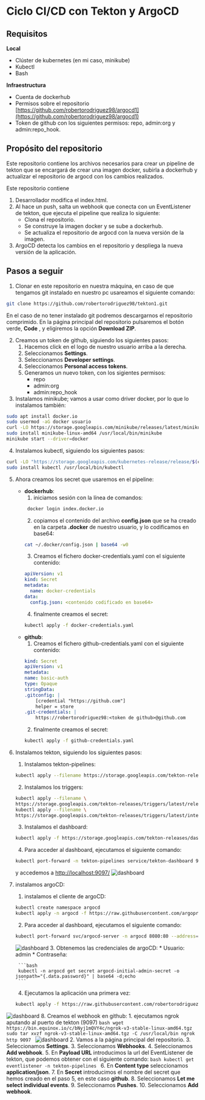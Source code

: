 # Ciclo CI/CD con Tekton y ArgoCD

## Requisitos

**Local**

* Clúster de kubernetes (en mi caso, minikube)
* Kubectl
* Bash

**Infraestructura**

* Cuenta de dockerhub
* Permisos sobre el repositorio [https://github.com/robertorodriguez98/argocd1](https://github.com/robertorodriguez98/argocd1)
* Token de github con los siguientes permisos: repo, admin:org y admin:repo_hook.

## Propósito del repositorio

Este repositorio contiene los archivos necesarios para crear un pipeline de tekton que se encargará de crear una imagen docker, subirla a dockerhub y actualizar el repositorio de argocd con los cambios realizados.

Este repositorio contiene 

1. Desarrollador modifica el index.html.
2. Al hace un push, salta un webhook que conecta con un EventListener de tekton, que ejecuta el pipeline que realiza lo siguiente:
    * Clona el repositorio.
    * Se construye la imagen docker y se sube a dockerhub.
    * Se actualiza el repositorio de argocd con la nueva versión de la imagen.
3. ArgoCD detecta los cambios en el repositorio y despliega la nueva versión de la aplicación.

## Pasos a seguir

1. Clonar en este repositorio en nuestra máquina, en caso de que tengamos git instalado en nuestro pc usareamos el siguiente comando:

```bash
git clone https://github.com/robertorodriguez98/tekton1.git
```

En el caso de no tener instalado git podremos descargarnos el repositorio comprimido. En la página principal del repositorio pulsaremos el botón verde, **Code** , y eligiremos la opción **Download ZIP**.

2. Creamos un token de github, siguiendo los siguientes pasos:
    1. Hacemos click en el logo de nuestro usuario arriba a la derecha.
    2. Seleccionamos **Settings**.
    3. Seleccionamos **Developer settings**.
    4. Seleccionamos **Personal access tokens**.
    5. Generamos un nuevo token, con los sigientes permisos:
        * repo
        * admin:org
        * admin:repo_hook
3. Instalamos minikube; vamos a usar como driver docker, por lo que lo instalamos también:

```bash
sudo apt install docker.io
sudo usermod -aG docker usuario
curl -LO https://storage.googleapis.com/minikube/releases/latest/minikube-linux-amd64
sudo install minikube-linux-amd64 /usr/local/bin/minikube
minikube start --driver=docker
```

4. Instalamos kubectl, siguiendo los siguientes pasos:

```bash
curl -LO "https://storage.googleapis.com/kubernetes-release/release/$(curl -s https://storage.googleapis.com/kubernetes-release/release/stable.txt)/bin/linux/amd64/kubectl"
sudo install kubectl /usr/local/bin/kubectl
```

5. Ahora creamos los secret que usaremos en el pipeline:
    * **dockerhub**:
        1. iniciamos sesión con la línea de comandos:
        ```bash
         docker login index.docker.io 
        ```
        2. copiamos el contenido del archivo **config.json** que se ha creado en la carpeta **.docker** de nuestro usuario, y lo codificamos en base64:
        ```bash
        cat ~/.docker/config.json | base64 -w0 
        ```
        3. Creamos el fichero docker-credentials.yaml con el siguiente contenido:
        ```yaml
        apiVersion: v1
        kind: Secret
        metadata:
          name: docker-credentials
        data:
          config.json: <contenido codificado en base64>
        ```
        4. finalmente creamos el secret:
        ```bash
        kubectl apply -f docker-credentials.yaml
        ```
    * **github**:
        1. Creamos el fichero github-credentials.yaml con el siguiente contenido:
        ```yaml
        kind: Secret
        apiVersion: v1
        metadata:
        name: basic-auth
        type: Opaque
        stringData:
        .gitconfig: |
            [credential "https://github.com"]
            helper = store
        .git-credentials: |
            https://robertorodriguez98:<token de github>@github.com
        ```
        2. finalmente creamos el secret:
        ```bash
        kubectl apply -f github-credentials.yaml
        ```
6. Instalamos tekton, siguiendo los siguientes pasos:
    1. Instalamos tekton-pipelines:
    ```bash
    kubectl apply --filename https://storage.googleapis.com/tekton-releases/pipeline/latest/release.yaml
    ```
    2. Instalamos los triggers:
    ```bash
    kubectl apply --filename \
    https://storage.googleapis.com/tekton-releases/triggers/latest/release.yaml
    kubectl apply --filename \
    https://storage.googleapis.com/tekton-releases/triggers/latest/interceptors.yaml
    ```
    3. Instalamos el dashboard:
    ```bash
    kubectl apply -f https://storage.googleapis.com/tekton-releases/dashboard/previous/v0.32.0/release-full.yaml
    ```
    4. Para acceder al dashboard, ejecutamos el siguiente comando:
    ```bash
    kubectl port-forward -n tekton-pipelines service/tekton-dashboard 9097:9097 -a 0.0.0.0
    ```
    y accedemos a [http://localhost:9097/](http://localhost:9097/)
![dashboard](images/tekton1.png)
7. instalamos argoCD:
    1. instalamos el cliente de argoCD:
    ```bash
    kubectl create namespace argocd
    kubectl apply -n argocd -f https://raw.githubusercontent.com/argoproj/argo-cd/stable/manifests/install.yaml
    ```
    2. Para acceder al dashboard, ejecutamos el siguiente comando:
    ```bash
    kubectl port-forward svc/argocd-server -n argocd 8080:80 --address=0.0.0.0
    ```
    ![dashboard](images/argo1.png)
    3. Obtenemos las credenciales de argoCD:
        * Usuario: admin
        * Contraseña:

        ```bash
        kubectl -n argocd get secret argocd-initial-admin-secret -o jsonpath="{.data.password}" | base64 -d;echo
        ```
    4. Ejecutamos la aplicación una primera vez:
    ```bash
    kubectl apply -f https://raw.githubusercontent.com/robertorodriguez98/argocd1/main/app.yaml
    ```
![dashboard](images/argo2.png)
8. Creamos el webhook en github:
    1. ejecutamos ngrok aputando al puerto de tekton (9097)
    ```bash
    wget https://bin.equinox.io/c/bNyj1mQVY4c/ngrok-v3-stable-linux-amd64.tgz
    sudo tar xvzf ngrok-v3-stable-linux-amd64.tgz -C /usr/local/bin
    ngrok http 9097
    ```
    ![dashboard](images/ngrok.png)
    2. Vamos a la página principal del repositorio.
    3. Seleccionamos **Settings**.
    3. Seleccionamos **Webhooks**.
    4. Seleccionamos **Add webhook**.
    5. En **Payload URL** introducimos la url del EventListener de tekton, que podemos obtener con el siguiente comando:
    ```bash
    kubectl get eventlistener -n tekton-pipelines
    ```
    6. En **Content type** seleccionamos **application/json**.
    7. En **Secret** introducimos el nombre del secret que hemos creado en el paso 5, en este caso **github**.
    8. Seleccionamos **Let me select individual events**.
    9. Seleccionamos **Pushes**.
    10. Seleccionamos **Add webhook**.









